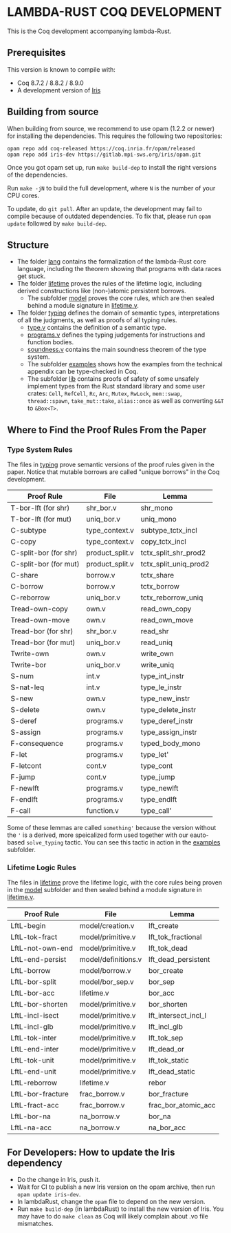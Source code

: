 # LAMBDA-RUST COQ DEVELOPMENT

This is the Coq development accompanying lambda-Rust.

## Prerequisites

This version is known to compile with:

 - Coq 8.7.2 / 8.8.2 / 8.9.0
 - A development version of [Iris](https://gitlab.mpi-sws.org/iris/iris)

## Building from source

When building from source, we recommend to use opam (1.2.2 or newer) for
installing the dependencies.  This requires the following two repositories:

    opam repo add coq-released https://coq.inria.fr/opam/released
    opam repo add iris-dev https://gitlab.mpi-sws.org/iris/opam.git

Once you got opam set up, run `make build-dep` to install the right versions
of the dependencies.

Run `make -jN` to build the full development, where `N` is the number of your
CPU cores.

To update, do `git pull`.  After an update, the development may fail to compile
because of outdated dependencies.  To fix that, please run `opam update`
followed by `make build-dep`.

## Structure

* The folder [lang](theories/lang) contains the formalization of the lambda-Rust
  core language, including the theorem showing that programs with data races get
  stuck.
* The folder [lifetime](theories/lifetime) proves the rules of the lifetime
  logic, including derived constructions like (non-)atomic persistent borrows.
  * The subfolder [model](theories/lifetime/model) proves the core rules, which
    are then sealed behind a module signature in
    [lifetime.v](theories/lifetime/lifetime.v).
* The folder [typing](theories/typing) defines the domain of semantic types,
  interpretations of all the judgments, as well as proofs of all typing rules.
  * [type.v](theories/typing/type.v) contains the definition of a semantic type.
  * [programs.v](theories/typing/programs.v) defines the typing judgements for
    instructions and function bodies.
  * [soundness.v](theories/typing/soundness.v) contains the main soundness
    theorem of the type system.
  * The subfolder [examples](theories/typing/examples) shows how the examples
    from the technical appendix can be type-checked in Coq.
  * The subfolder [lib](theories/typing/lib) contains proofs of safety of some
    unsafely implement types from the Rust standard library and some user
    crates: `Cell`, `RefCell`, `Rc`, `Arc`, `Mutex`, `RwLock`, `mem::swap`,
    `thread::spawn`, `take_mut::take`, `alias::once` as well as converting `&&T`
    to `&Box<T>`.

## Where to Find the Proof Rules From the Paper

### Type System Rules

The files in [typing](theories/typing) prove semantic versions of the proof
rules given in the paper.  Notice that mutable borrows are called "unique
borrows" in the Coq development.

| Proof Rule            | File            | Lemma                 |
|-----------------------|-----------------|-----------------------|
| T-bor-lft (for shr)   | shr_bor.v       | shr_mono              |
| T-bor-lft (for mut)   | uniq_bor.v      | uniq_mono             |
| C-subtype             | type_context.v  | subtype_tctx_incl     |
| C-copy                | type_context.v  | copy_tctx_incl        |
| C-split-bor (for shr) | product_split.v | tctx_split_shr_prod2  |
| C-split-bor (for mut) | product_split.v | tctx_split_uniq_prod2 |
| C-share               | borrow.v        | tctx_share            |
| C-borrow              | borrow.v        | tctx_borrow           |
| C-reborrow            | uniq_bor.v      | tctx_reborrow_uniq    |
| Tread-own-copy        | own.v           | read_own_copy         |
| Tread-own-move        | own.v           | read_own_move         |
| Tread-bor (for shr)   | shr_bor.v       | read_shr              |
| Tread-bor (for mut)   | uniq_bor.v      | read_uniq             |
| Twrite-own            | own.v           | write_own             |
| Twrite-bor            | uniq_bor.v      | write_uniq            |
| S-num                 | int.v           | type_int_instr        |
| S-nat-leq             | int.v           | type_le_instr         |
| S-new                 | own.v           | type_new_instr        |
| S-delete              | own.v           | type_delete_instr     |
| S-deref               | programs.v      | type_deref_instr      |
| S-assign              | programs.v      | type_assign_instr     |
| F-consequence         | programs.v      | typed_body_mono       |
| F-let                 | programs.v      | type_let'             |
| F-letcont             | cont.v          | type_cont             |
| F-jump                | cont.v          | type_jump             |
| F-newlft              | programs.v      | type_newlft           |
| F-endlft              | programs.v      | type_endlft           |
| F-call                | function.v      | type_call'            |

Some of these lemmas are called `something'` because the version without the `'` is a derived, more speicalized form used together with our eauto-based `solve_typing` tactic.  You can see this tactic in action in the [examples](theories/typing/examples) subfolder.

### Lifetime Logic Rules

The files in [lifetime](theories/lifetime) prove the lifetime logic, with the
core rules being proven in the [model](theories/lifetime/model) subfolder and
then sealed behind a module signature in
[lifetime.v](theories/lifetime/lifetime.v).


| Proof Rule        | File                | Lemma                |
|-------------------|---------------------|----------------------|
| LftL-begin        | model/creation.v    | lft_create           |
| LftL-tok-fract    | model/primitive.v   | lft_tok_fractional   |
| LftL-not-own-end  | model/primitive.v   | lft_tok_dead         |
| LftL-end-persist  | model/definitions.v | lft_dead_persistent  |
| LftL-borrow       | model/borrow.v      | bor_create           |
| LftL-bor-split    | model/bor_sep.v     | bor_sep              |
| LftL-bor-acc      | lifetime.v          | bor_acc              |
| LftL-bor-shorten  | model/primitive.v   | bor_shorten          |
| LftL-incl-isect   | model/primitive.v   | lft_intersect_incl_l |
| LftL-incl-glb     | model/primitive.v   | lft_incl_glb         |
| LftL-tok-inter    | model/primitive.v   | lft_tok_sep          |
| LftL-end-inter    | model/primitive.v   | lft_dead_or          |
| LftL-tok-unit     | model/primitive.v   | lft_tok_static       |
| LftL-end-unit     | model/primitive.v   | lft_dead_static      |
| LftL-reborrow     | lifetime.v          | rebor                |
| LftL-bor-fracture | frac_borrow.v       | bor_fracture         |
| LftL-fract-acc    | frac_borrow.v       | frac_bor_atomic_acc  |
| LftL-bor-na       | na_borrow.v         | bor_na               |
| LftL-na-acc       | na_borrow.v         | na_bor_acc           |

## For Developers: How to update the Iris dependency

* Do the change in Iris, push it.
* Wait for CI to publish a new Iris version on the opam archive, then run
  `opam update iris-dev`.
* In lambdaRust, change the `opam` file to depend on the new version.
* Run `make build-dep` (in lambdaRust) to install the new version of Iris.
  You may have to do `make clean` as Coq will likely complain about .vo file
  mismatches.
